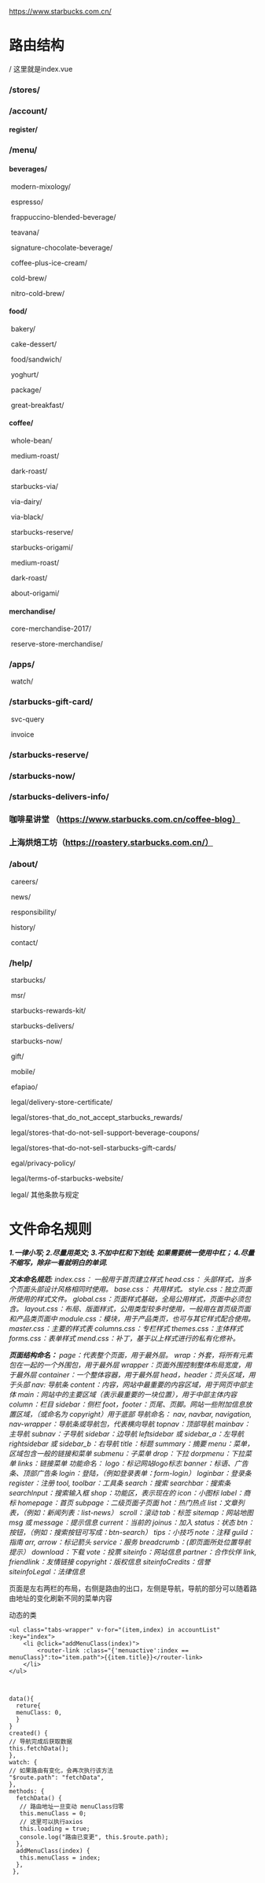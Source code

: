 https://www.starbucks.com.cn/

# 路由结构

/ 这里就是index.vue

### /stores/

### /account/

#### 	register/

### /menu/

#### 	beverages/ 

​			modern-mixology/

​			espresso/

​			frappuccino-blended-beverage/

​			teavana/

​			signature-chocolate-beverage/

​			coffee-plus-ice-cream/

​			cold-brew/

​			nitro-cold-brew/

#### 	food/

​			bakery/

​			cake-dessert/

​			food/sandwich/

​			yoghurt/

​			package/

​			great-breakfast/

#### 	coffee/

​			whole-bean/

​					medium-roast/

​					dark-roast/

​			starbucks-via/

​					via-dairy/

​					via-black/

​			starbucks-reserve/

​			starbucks-origami/

​					medium-roast/

​					dark-roast/

​					about-origami/

####		merchandise/

​			core-merchandise-2017/

​			reserve-store-merchandise/

### /apps/

​		watch/

### /starbucks-gift-card/

​		svc-query

​		invoice

### /starbucks-reserve/

### /starbucks-now/

### /starbucks-delivers-info/

### 咖啡星讲堂 （https://www.starbucks.com.cn/coffee-blog）

### 上海烘焙工坊（https://roastery.starbucks.com.cn/）

### /about/

​		careers/

​		news/

​		responsibility/

​		history/

​		contact/

### /help/

​		starbucks/

​		msr/

​		starbucks-rewards-kit/

​		starbucks-delivers/

​		starbucks-now/

​		gift/

​		mobile/

​		efapiao/



​		legal/delivery-store-certificate/

​		legal/stores-that_do_not_accept_starbucks_rewards/

​		legal/stores-that-do-not-sell-support-beverage-coupons/

​		legal/stores-that-do-not-sell-starbucks-gift-cards/

​		egal/privacy-policy/

​		legal/terms-of-starbucks-website/

​		legal/ 其他条款与规定

# 文件命名规则

***1.一律小写;
2.尽量用英文;
3.不加中杠和下划线; 如果需要统一使用中杠；
4.尽量不缩写，除非一看就明白的单词.***

***文本命名规范:***
*index.css： 一般用于首页建立样式
head.css： 头部样式，当多个页面头部设计风格相同时使用。
base.css： 共用样式。
style.css：独立页面所使用的样式文件。
global.css：页面样式基础，全局公用样式，页面中必须包含。
layout.css：布局、版面样式，公用类型较多时使用，一般用在首页级页面和产品类页面中
module.css：模块，用于产品类页，也可与其它样式配合使用。
master.css：主要的样式表
columns.css：专栏样式
themes.css：主体样式
forms.css：表单样式
mend.css：补丁，基于以上样式进行的私有化修补。*

***页面结构命名：***
*page：代表整个页面，用于最外层。*
*wrap：外套，将所有元素包在一起的一个外围包，用于最外层
wrapper：页面外围控制整体布局宽度，用于最外层
container：一个整体容器，用于最外层
head，header：页头区域，用于头部
nav: 导航条
content：内容，网站中最重要的内容区域，用于网页中部主体
main：网站中的主要区域（表示最重要的一块位置），用于中部主体内容
column：栏目
sidebar：侧栏
foot，footer：页尾、页脚。网站一些附加信息放置区域，（或命名为 copyright）用于底部
导航命名：
nav, navbar, navigation, nav-wrapper：导航条或导航包，代表横向导航
topnav：顶部导航
mainbav：主导航
subnav：子导航
sidebar：边导航
leftsidebar 或 sidebar_a：左导航
rightsidebar 或 sidebar_b：右导航
title：标题
summary：摘要
menu：菜单，区域包含一般的链接和菜单
submenu：子菜单
drop：下拉
dorpmenu：下拉菜单
links：链接菜单
功能命名：
logo：标记网站logo标志
banner：标语、广告条、顶部广告条
login：登陆，（例如登录表单：form-login）
loginbar：登录条
register：注册
tool, toolbar：工具条
search：搜索
searchbar：搜索条
searchlnput：搜索输入框
shop：功能区，表示现在的
icon：小图标
label：商标
homepage：首页
subpage：二级页面子页面
hot：热门热点
list：文章列表，（例如：新闻列表：list-news）
scroll：滚动
tab：标签
sitemap：网站地图
msg 或 message：提示信息
current：当前的
joinus：加入
status：状态
btn：按钮，（例如：搜索按钮可写成：btn-search）
tips：小技巧
note：注释
guild：指南
arr, arrow：标记箭头
service：服务
breadcrumb：(即页面所处位置导航提示）
download：下载
vote：投票
siteinfo：网站信息
partner：合作伙伴
link, friendlink：友情链接
copyright：版权信息
siteinfoCredits：信誉
siteinfoLegal：法律信息*



页面是左右两栏的布局，右侧是路由的出口，左侧是导航，导航的部分可以随着路由地址的变化刷新不同的菜单内容



动态的类

```
<ul class="tabs-wrapper" v-for="(item,index) in accountList" :key="index">
    <li @click="addMenuClass(index)">
    	<router-link :class="{'menuactive':index == menuClass}":to="item.path">{{item.title}}</router-link>
    </li>
</ul>
```



```


data(){
  reture{
  menuClass: 0,
  }
}
created() {
// 导航完成后获取数据
this.fetchData();
},
watch: {
// 如果路由有变化，会再次执行该方法
"$route.path": "fetchData",
},
methods: {
  fetchData() {
   // 路由地址一旦变动 menuClass归零
   this.menuClass = 0;
   // 这里可以执行axios
   this.loading = true;
   console.log("路由已变更", this.$route.path);
  },
  addMenuClass(index) {
   this.menuClass = index;
  },
 },
```



​		

